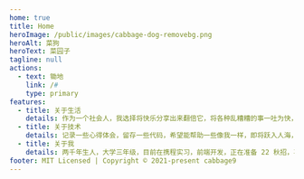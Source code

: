```yaml
---
home: true
title: Home
heroImage: /public/images/cabbage-dog-removebg.png
heroAlt: 菜狗
heroText: 菜园子
tagline: null
actions:
  - text: 锄地
    link: /#
    type: primary
features:
  - title: 关于生活
    details: 作为一个社会人，我选择将快乐分享出来翻倍它，将各种乱糟糟的事一吐为快，将它抛在脑后，继续前进
  - title: 关于技术
    details: 记录一些心得体会，留存一些代码，希望能帮助一些像我一样，即将跃入人海，迷茫的浪花
  - title: 关于我
    details: 两千年生人，大学三年级，目前在携程实习，前端开发，正在准备 22 秋招，喜欢学习，酷爱新技术
footer: MIT Licensed | Copyright © 2021-present cabbage9
---
```


